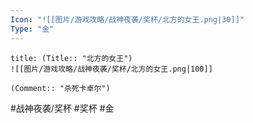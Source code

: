 ```yaml
---
Icon: "![[图片/游戏攻略/战神夜袭/奖杯/北方的女王.png|30]]"
Type: "金"
---
```

```ad-common-gold-trophy
title: (Title:: "北方的女王")
![[图片/游戏攻略/战神夜袭/奖杯/北方的女王.png|100]]

(Comment:: "杀死卡卓尔")
```

#战神夜袭/奖杯 #奖杯 #金
